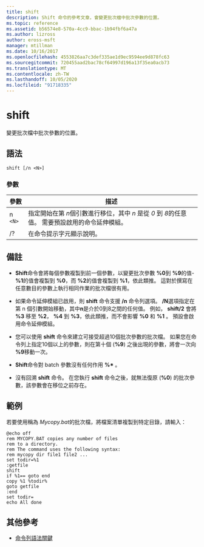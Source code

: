 ```yaml
---
title: shift
description: Shift 命令的參考文章，會變更批次檔中批次參數的位置。
ms.topic: reference
ms.assetid: b56574e8-570a-4cc9-bbac-1b94fbf6a47a
ms.author: lizross
author: eross-msft
manager: mtillman
ms.date: 10/16/2017
ms.openlocfilehash: 4553826aa7c3def335ae1d9ec9594ee9d878fc63
ms.sourcegitcommit: 720455aad2bac78cf64997d196a13f35ea0acb73
ms.translationtype: MT
ms.contentlocale: zh-TW
ms.lasthandoff: 10/05/2020
ms.locfileid: "91718335"
---
```

# <a name="shift"></a>shift

變更批次檔中批次參數的位置。

## <a name="syntax"></a>語法

```
shift [/n <N>]
```

### <a name="parameters"></a>參數

| 參數 | 描述 |
|--|--|
| n `<N>` | 指定開始在第 *n*個引數進行移位，其中 *n* 是從 *0* 到 *8*的任意值。 需要預設啟用的命令延伸模組。 |
| /? | 在命令提示字元顯示說明。 |

## <a name="remarks"></a>備註

- **Shift**命令會將每個參數複製到前一個參數，以變更批次參數 **%0**到 **%9**的值- **%1**的值會複製到 **%0**，而 **%2**的值會複製到 **%1**，依此類推。 這對於撰寫在任意數目的參數上執行相同作業的批次檔很有用。

- 如果命令延伸模組已啟用，則 **shift** 命令支援 **/n** 命令列選項。 **/N**選項指定在第 n 個引數開始移動，其中**n**是介於0到8之間的任何值。 例如， **shift/2** 會將 **%3** 移至 **%2**， **%4** 到 **%3**，依此類推，而不會影響 **%0** 和 **%1** 。 預設會啟用命令延伸模組。

- 您可以使用 **shift** 命令來建立可接受超過10個批次參數的批次檔。 如果您在命令列上指定10個以上的參數，則在第十個 (**%9**) 之後出現的參數，將會一次向 **%9**移動一次。

- **Shift**命令對 batch 參數沒有任何作用 **%\*** 。

- 沒有回溯 **shift** 命令。 在您執行 **shift** 命令之後，就無法復原 (**%0**) 的批次參數，該參數會在移位之前存在。

## <a name="examples"></a>範例

若要使用稱為 *Mycopy.bat*的批次檔，將檔案清單複製到特定目錄，請輸入：

```
@echo off
rem MYCOPY.BAT copies any number of files
rem to a directory.
rem The command uses the following syntax:
rem mycopy dir file1 file2 ...
set todir=%1
:getfile
shift
if %1== goto end
copy %1 %todir%
goto getfile
:end
set todir=
echo All done
```

## <a name="additional-references"></a>其他參考

- [命令列語法關鍵](command-line-syntax-key.md)
